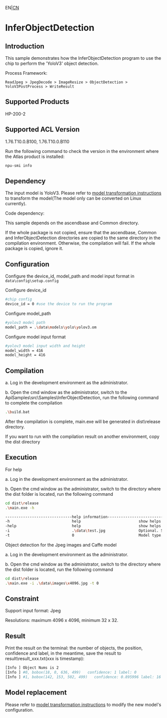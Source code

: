 EN|[CN](README(Windows).zh.md)
# InferObjectDetection

## Introduction

This sample demonstrates how the InferObjectDetection program to use the chip to perform the 'YoloV3' object detection.

Process Framework:

```
ReadJpeg > JpegDecode > ImageResize > ObjectDetection > YoloV3PostProcess > WriteResult
```

## Supported Products

HP-200-2

## Supported ACL Version

1.76.T10.0.B100, 1.76.T10.0.B110

Run the following command to check the version in the environment where the Atlas product is installed:
```bash
npu-smi info
```

## Dependency

The input model is YoloV3. Please refer to [model transformation instructions](data/models/README.md) to transform the model(The model only can be converted on Linux currently).


Code dependency:

This sample depends on the ascendbase and Common directory.

If the whole package is not copied, ensure that the ascendbase, Common and InferObjectDetection directories are copied to the same directory in the compilation environment. Otherwise, the compilation will fail. If the whole package is copied, ignore it.

## Configuration

Configure the device_id, model_path and model input format in `data\config\setup.config`

Configure device_id
```bash
#chip config
device_id = 0 #use the device to run the program
```
Configure model_path
```bash
#yolov3 model path
model_path = .\data\models\yolo\yolov3.om
```
Configure model input format
```bash
#yolov3 model input width and height
model_width = 416
model_height = 416
```


## Compilation

a. Log in the development environment as the administrator.

b. Open the cmd window as the administrator, switch to the ApiSamples\src\Samples\InferObjectDetection, run the following command to complete the compilation

```bash
.\build.bat
```

After the compilation is complete, main.exe will be generated in dist\release directory.

If you want to run with the compilation result on another environment, copy the dist directory

## Execution

For help

a. Log in the development environment as the administrator.

b. Open the cmd window as the administrator, switch to the directory where the dist folder is located, run the following command

```bash
cd dist\release
.\main.exe -h

------------------------------help information------------------------------
-h                            help                          show helps
-help                         help                          show helps
-i                            .\data\test.jpg               Optional. Specify the input image, default: .\data\test.jpg
-t                            0                             Model type. 0: YoloV3 Caffe, 1: YoloV3 Tensorflow
```

Object detection for the Jpeg images and Caffe model

a. Log in the development environment as the administrator.

b. Open the cmd window as the administrator, switch to the directory where the dist folder is located, run the following command

```bash
cd dist\release
.\main.exe -i .\data\images\x4096.jpg -t 0
```

## Constraint

Support input format: Jpeg

Resolutions: maximum 4096 x 4096, minimum 32 x 32.


## Result

Print the result on the terminal: the number of objects, the position, confidence and label, in the meantime, save the result to result\result_xxx.txt(xxx is timestamp):
```bash
[Info ] Object Nums is 2
[Info ] #0, bobox(18, 0, 636, 499)   confidence: 1 label: 0
[Info ] #1, bobox(142, 153, 502, 499)   confidence: 0.895996 label: 16
```

## Model replacement
Please refer to [model transformation instructions](data/models/README.md) to modify the new model's configuration.
